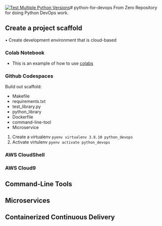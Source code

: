 [![Test Multiple Python Versions](https://github.com/stefanwitchell1990/python-for-devops/actions/workflows/main.yml/badge.svg)](https://github.com/stefanwitchell1990/python-for-devops/actions/workflows/main.yml)# python-for-devops
From Zero Repository for doing Python DevOps work.

## Create a project scaffold

• Create development environment that is cloud-based

### Colab Notebook

* This is an example of how to use [colabs](https://github.com/stefanwitchell1990/python-for-devops/blob/main/getting_started_python.ipynb) 

### Github Codespaces

Build out scaffold:

* Makefile
* requirements.txt
* test_library.py
* python_library
* Dockerfile
* command-line-tool
* Microservice

1. Create a virtualenv `pyenv virtualenv 3.8.10 python_devops`
2. Activate virtulenv `pyenv activate python_devops`

### AWS CloudShell
### AWS Cloud9

## Command-Line Tools

## Microservices

## Containerized Continuous Delivery
